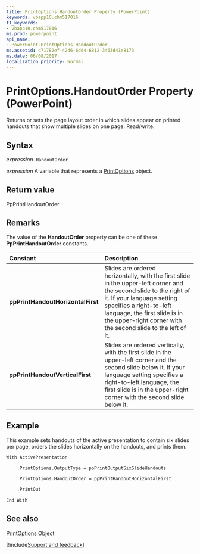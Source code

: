 ```yaml
---
title: PrintOptions.HandoutOrder Property (PowerPoint)
keywords: vbapp10.chm517016
f1_keywords:
- vbapp10.chm517016
ms.prod: powerpoint
api_name:
- PowerPoint.PrintOptions.HandoutOrder
ms.assetid: d71782ef-42d6-6dd4-6812-3463d41e8173
ms.date: 06/08/2017
localization_priority: Normal
---
```



# PrintOptions.HandoutOrder Property (PowerPoint)

Returns or sets the page layout order in which slides appear on printed handouts that show multiple slides on one page. Read/write.


## Syntax

 _expression_. `HandoutOrder`

 _expression_ A variable that represents a [PrintOptions](./PowerPoint.PrintOptions.md) object.


## Return value

PpPrintHandoutOrder


## Remarks

The value of the  **HandoutOrder** property can be one of these **PpPrintHandoutOrder** constants.



|Constant|Description|
|:-----|:-----|
|**ppPrintHandoutHorizontalFirst**|Slides are ordered horizontally, with the first slide in the upper-left corner and the second slide to the right of it. If your language setting specifies a right-to-left language, the first slide is in the upper-right corner with the second slide to the left of it.|
|**ppPrintHandoutVerticalFirst**| Slides are ordered vertically, with the first slide in the upper-left corner and the second slide below it. If your language setting specifies a right-to-left language, the first slide is in the upper-right corner with the second slide below it.|

## Example

This example sets handouts of the active presentation to contain six slides per page, orders the slides horizontally on the handouts, and prints them.


```vb
With ActivePresentation

    .PrintOptions.OutputType = ppPrintOutputSixSlideHandouts

    .PrintOptions.HandoutOrder = ppPrintHandoutHorizontalFirst

    .PrintOut

End With
```


## See also


[PrintOptions Object](PowerPoint.PrintOptions.md)

[!include[Support and feedback](~/includes/feedback-boilerplate.md)]